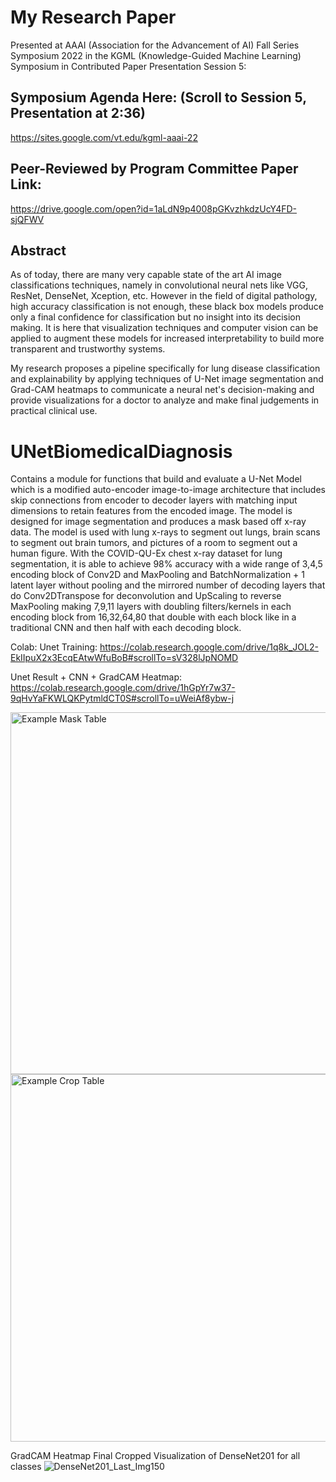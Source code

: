 # My Research Paper 
Presented at AAAI (Association for the Advancement of AI) Fall Series Symposium 2022 in the KGML (Knowledge-Guided Machine Learning) Symposium in Contributed Paper Presentation Session 5:

## Symposium Agenda Here: (Scroll to Session 5, Presentation at 2:36)
https://sites.google.com/vt.edu/kgml-aaai-22 


## Peer-Reviewed by Program Committee Paper Link: 
https://drive.google.com/open?id=1aLdN9p4008pGKvzhkdzUcY4FD-sjQFWV

## Abstract
As of today, there are many very capable state of the art AI image classifications techniques, namely in convolutional neural nets like VGG, ResNet, DenseNet, Xception, etc. However in the field of digital pathology, high accuracy classification is not enough, these black box models produce only a final confidence for classification but no insight into its decision making. It is here that visualization techniques and computer vision can be applied to augment these models for increased interpretability to build more transparent and trustworthy systems. 

My research proposes a pipeline specifically for lung disease classification and explainability by applying techniques of U-Net image segmentation and Grad-CAM heatmaps to communicate a neural net's decision-making and provide visualizations for a doctor to analyze and make final judgements in practical clinical use.

# UNetBiomedicalDiagnosis
Contains a module for functions that build and evaluate a U-Net Model which is a modified auto-encoder image-to-image architecture that includes skip connections from encoder to decoder layers with matching input dimensions to retain features from the encoded image. The model is designed for image segmentation and produces a mask based off x-ray data. The model is used with lung x-rays to segment out lungs, brain scans to segment out brain tumors, and pictures of a room to segment out a human figure. With the COVID-QU-Ex chest x-ray dataset for lung segmentation, it is able to achieve 98% accuracy with a wide range of 3,4,5 encoding block of Conv2D and MaxPooling and BatchNormalization + 1 latent layer without pooling and the mirrored number of decoding layers that do Conv2DTranspose for deconvolution and UpScaling to reverse MaxPooling making 7,9,11 layers with doubling filters/kernels in each encoding block from 16,32,64,80 that double with each block like in a traditional CNN and then half with each decoding block.

Colab:
Unet Training: https://colab.research.google.com/drive/1q8k_JOL2-EkIIpuX2x3EcqEAtwWfuBoB#scrollTo=sV328lJpNOMD 

Unet Result + CNN + GradCAM Heatmap: https://colab.research.google.com/drive/1hGpYr7w37-9qHvYaFKWLQKPytmldCT0S#scrollTo=uWeiAf8ybw-j


<img width="579" alt="Example Mask Table" src="https://user-images.githubusercontent.com/103869590/175452211-fb04d0da-ab88-4514-ab3d-73cc782aa09e.PNG">
<img width="588" alt="Example Crop Table" src="https://user-images.githubusercontent.com/103869590/175452210-31e44b71-034f-4e31-8d4a-bc88b578a426.PNG">

GradCAM Heatmap Final Cropped Visualization of DenseNet201 for all classes
![DenseNet201_Last_Img150](https://user-images.githubusercontent.com/103869590/179291908-def12ab5-6b3e-498d-9436-d2a57828effc.png)

